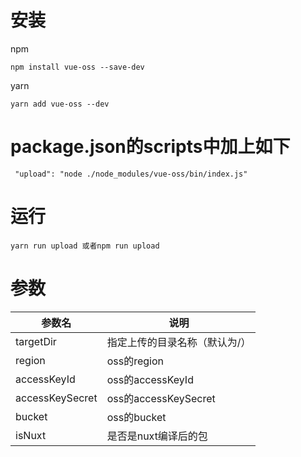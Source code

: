 # 安装
npm
```
npm install vue-oss --save-dev
```

yarn
```
yarn add vue-oss --dev
```

# package.json的scripts中加上如下
```
 "upload": "node ./node_modules/vue-oss/bin/index.js"
```
# 运行 
```
yarn run upload 或者npm run upload
```

# 参数
参数名 | 说明
---|---
targetDir | 指定上传的目录名称（默认为/）
region | oss的region
accessKeyId | oss的accessKeyId
accessKeySecret | oss的accessKeySecret
bucket | oss的bucket
isNuxt | 是否是nuxt编译后的包
